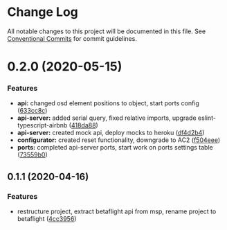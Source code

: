 # Change Log

All notable changes to this project will be documented in this file.
See [Conventional Commits](https://conventionalcommits.org) for commit guidelines.

# 0.2.0 (2020-05-15)


### Features

* **api:** changed osd element positions to object, start ports config ([633cc8c](https://github.com/freshollie/fresh-configurator/tree/master/packages/api/commit/633cc8cc312f3c414ff6a43362f477ea397bfa97))
* **api-server:** added serial query, fixed relative imports, upgrade eslint-typescript-airbnb ([418da88](https://github.com/freshollie/fresh-configurator/tree/master/packages/api/commit/418da881d80f04f8cd78f9f138fecb725845e6f9))
* **api-server:** created mock api, deploy mocks to heroku ([df4d2b4](https://github.com/freshollie/fresh-configurator/tree/master/packages/api/commit/df4d2b456d6dac1147b5f8732eda5e383dcb8af4))
* **configurator:** created reset functionality, downgrade to AC2 ([f504eee](https://github.com/freshollie/fresh-configurator/tree/master/packages/api/commit/f504eee0f0c2f997296637da4ec13cddadfa8cdb))
* **ports:** completed api-server ports, start work on ports settings table ([73559b0](https://github.com/freshollie/fresh-configurator/tree/master/packages/api/commit/73559b01cbfe49d80ac165139859933e0175f8a9))



## 0.1.1 (2020-04-16)


### Features

* restructure project, extract betaflight api from msp, rename project to betaflight ([4cc3956](https://github.com/freshollie/fresh-configurator/tree/master/packages/api/commit/4cc39561a28af15d75eadc64bdc025dbd664f8e5))
